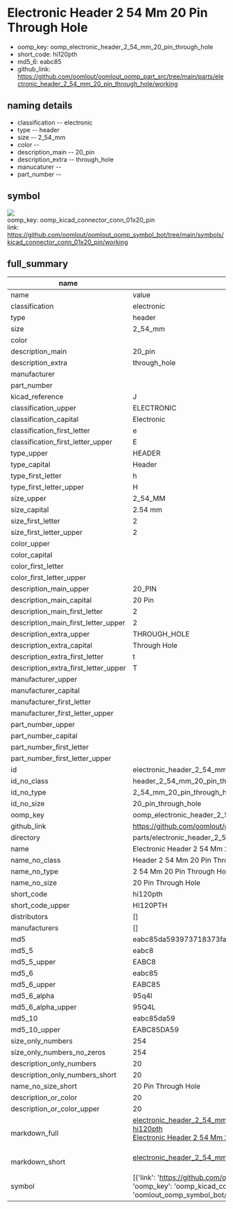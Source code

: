 # Electronic Header 2 54 Mm 20 Pin Through Hole

  
* oomp_key: oomp_electronic_header_2_54_mm_20_pin_through_hole 
* short_code: hi120pth
* md5_6: eabc85  
* github_link: https://github.com/oomlout/oomlout_oomp_part_src/tree/main/parts/electronic_header_2_54_mm_20_pin_through_hole/working  
## naming details
* classification -- electronic
* type -- header
* size -- 2_54_mm
* color -- 
* description_main -- 20_pin
* description_extra -- through_hole
* manucaturer -- 
* part_number -- 



## symbol

![](symbol/{index}/working/working_600.png)  
oomp_key: oomp_kicad_connector_conn_01x20_pin  
link: https://github.com/oomlout/oomlout_oomp_symbol_bot/tree/main/symbols/kicad_connector_conn_01x20_pin/working  


## full_summary
| name | value | 
| --- | --- | 
| name | value | 
| classification | electronic | 
| type | header | 
| size | 2_54_mm | 
| color |  | 
| description_main | 20_pin | 
| description_extra | through_hole | 
| manufacturer |  | 
| part_number |  | 
| kicad_reference | J | 
| classification_upper | ELECTRONIC | 
| classification_capital | Electronic | 
| classification_first_letter | e | 
| classification_first_letter_upper | E | 
| type_upper | HEADER | 
| type_capital | Header | 
| type_first_letter | h | 
| type_first_letter_upper | H | 
| size_upper | 2_54_MM | 
| size_capital | 2.54 mm | 
| size_first_letter | 2 | 
| size_first_letter_upper | 2 | 
| color_upper |  | 
| color_capital |  | 
| color_first_letter |  | 
| color_first_letter_upper |  | 
| description_main_upper | 20_PIN | 
| description_main_capital | 20 Pin | 
| description_main_first_letter | 2 | 
| description_main_first_letter_upper | 2 | 
| description_extra_upper | THROUGH_HOLE | 
| description_extra_capital | Through Hole | 
| description_extra_first_letter | t | 
| description_extra_first_letter_upper | T | 
| manufacturer_upper |  | 
| manufacturer_capital |  | 
| manufacturer_first_letter |  | 
| manufacturer_first_letter_upper |  | 
| part_number_upper |  | 
| part_number_capital |  | 
| part_number_first_letter |  | 
| part_number_first_letter_upper |  | 
| id | electronic_header_2_54_mm_20_pin_through_hole | 
| id_no_class | header_2_54_mm_20_pin_through_hole | 
| id_no_type | 2_54_mm_20_pin_through_hole | 
| id_no_size | 20_pin_through_hole | 
| oomp_key | oomp_electronic_header_2_54_mm_20_pin_through_hole | 
| github_link | https://github.com/oomlout/oomlout_oomp_part_src/tree/main/parts/electronic_header_2_54_mm_20_pin_through_hole/working | 
| directory | parts/electronic_header_2_54_mm_20_pin_through_hole | 
| name | Electronic Header 2 54 Mm 20 Pin Through Hole | 
| name_no_class | Header 2 54 Mm 20 Pin Through Hole | 
| name_no_type | 2 54 Mm 20 Pin Through Hole | 
| name_no_size | 20 Pin Through Hole | 
| short_code | hi120pth | 
| short_code_upper | HI120PTH | 
| distributors | [] | 
| manufacturers | [] | 
| md5 | eabc85da593973718373fa6a77df01b4 | 
| md5_5 | eabc8 | 
| md5_5_upper | EABC8 | 
| md5_6 | eabc85 | 
| md5_6_upper | EABC85 | 
| md5_6_alpha | 95q4l | 
| md5_6_alpha_upper | 95Q4L | 
| md5_10 | eabc85da59 | 
| md5_10_upper | EABC85DA59 | 
| size_only_numbers | 254 | 
| size_only_numbers_no_zeros | 254 | 
| description_only_numbers | 20 | 
| description_only_numbers_short | 20 | 
| name_no_size_short | 20 Pin Through Hole | 
| description_or_color | 20 | 
| description_or_color_upper | 20 | 
| markdown_full | [electronic_header_2_54_mm_20_pin_through_hole](https://github.com/oomlout/oomlout_oomp_part_src/tree/main/parts/electronic_header_2_54_mm_20_pin_through_hole/working)<br>[hi120pth](https://github.com/oomlout/oomlout_oomp_part_src/tree/main/parts/electronic_header_2_54_mm_20_pin_through_hole/working)<br>[Electronic Header 2 54 Mm 20 Pin Through Hole](https://github.com/oomlout/oomlout_oomp_part_src/tree/main/parts/electronic_header_2_54_mm_20_pin_through_hole/working)<br><br> | 
| markdown_short | [electronic_header_2_54_mm_20_pin_through_hole](https://github.com/oomlout/oomlout_oomp_part_src/tree/main/parts/electronic_header_2_54_mm_20_pin_through_hole/working)<br><br> | 
| symbol | [{'link': 'https://github.com/oomlout/oomlout_oomp_symbol_bot/tree/main/symbols/kicad_connector_conn_01x20_pin', 'oomp_key': 'oomp_kicad_connector_conn_01x20_pin', 'directory': 'oomlout_oomp_symbol_bot/symbols/kicad_connector_conn_01x20_pin//working/working.kicad_sym', 'index': 0}] | 

